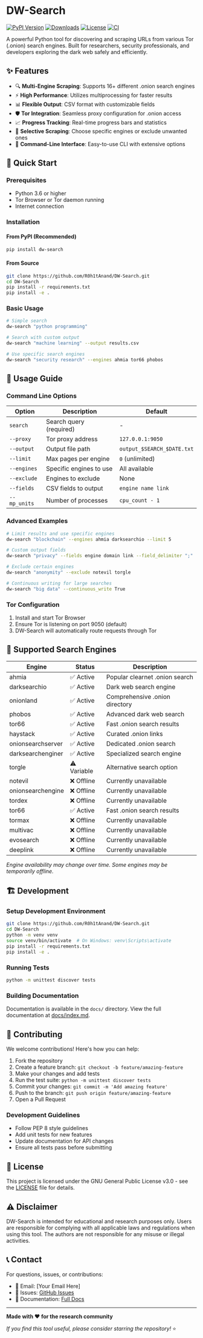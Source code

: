 # DW-Search

[![PyPI Version](https://img.shields.io/pypi/v/dw-search)](https://pypi.org/project/dw-search/)
[![Downloads](https://static.pepy.tech/badge/dw-search)](https://pepy.tech/project/dw-search)
[![License](https://img.shields.io/pypi/l/dw-search)](https://github.com/R0h1tAnand/DW-Search/blob/main/LICENSE)
[![CI](https://github.com/R0h1tAnand/DW-Search/actions/workflows/ci.yml/badge.svg)](https://github.com/R0h1tAnand/DW-Search/actions)

A powerful Python tool for discovering and scraping URLs from various Tor (.onion) search engines. Built for researchers, security professionals, and developers exploring the dark web safely and efficiently.

## ✨ Features

- 🔍 **Multi-Engine Scraping**: Supports 16+ different .onion search engines
- ⚡ **High Performance**: Utilizes multiprocessing for faster results
- 📊 **Flexible Output**: CSV format with customizable fields
- 🛡️ **Tor Integration**: Seamless proxy configuration for .onion access
- 📈 **Progress Tracking**: Real-time progress bars and statistics
- 🎯 **Selective Scraping**: Choose specific engines or exclude unwanted ones
- 🔧 **Command-Line Interface**: Easy-to-use CLI with extensive options

## 🚀 Quick Start

### Prerequisites

- Python 3.6 or higher
- Tor Browser or Tor daemon running
- Internet connection

### Installation

#### From PyPI (Recommended)

```bash
pip install dw-search
```

#### From Source

```bash
git clone https://github.com/R0h1tAnand/DW-Search.git
cd DW-Search
pip install -r requirements.txt
pip install -e .
```

### Basic Usage

```bash
# Simple search
dw-search "python programming"

# Search with custom output
dw-search "machine learning" --output results.csv

# Use specific search engines
dw-search "security research" --engines ahmia tor66 phobos
```

## 📖 Usage Guide

### Command Line Options

| Option | Description | Default |
|--------|-------------|---------|
| `search` | Search query (required) | - |
| `--proxy` | Tor proxy address | `127.0.0.1:9050` |
| `--output` | Output file path | `output_$SEARCH_$DATE.txt` |
| `--limit` | Max pages per engine | `0` (unlimited) |
| `--engines` | Specific engines to use | All available |
| `--exclude` | Engines to exclude | None |
| `--fields` | CSV fields to output | `engine name link` |
| `--mp_units` | Number of processes | `cpu_count - 1` |

### Advanced Examples

```bash
# Limit results and use specific engines
dw-search "blockchain" --engines ahmia darksearchio --limit 5

# Custom output fields
dw-search "privacy" --fields engine domain link --field_delimiter ";"

# Exclude certain engines
dw-search "anonymity" --exclude notevil torgle

# Continuous writing for large searches
dw-search "big data" --continuous_write True
```

### Tor Configuration

1. Install and start Tor Browser
2. Ensure Tor is listening on port 9050 (default)
3. DW-Search will automatically route requests through Tor

## 🔧 Supported Search Engines

| Engine | Status | Description |
|--------|--------|-------------|
| ahmia | ✅ Active | Popular clearnet .onion search |
| darksearchio | ✅ Active | Dark web search engine |
| onionland | ✅ Active | Comprehensive .onion directory |
| phobos | ✅ Active | Advanced dark web search |
| tor66 | ✅ Active | Fast .onion search results |
| haystack | ✅ Active | Curated .onion links |
| onionsearchserver | ✅ Active | Dedicated .onion search |
| darksearchenginer | ✅ Active | Specialized search engine |
| torgle | ⚠️ Variable | Alternative search option |
| notevil | ❌ Offline | Currently unavailable |
| onionsearchengine | ❌ Offline | Currently unavailable |
| tordex | ❌ Offline | Currently unavailable |
| tor66 | ✅ Active | Fast .onion search results |
| tormax | ❌ Offline | Currently unavailable |
| multivac | ❌ Offline | Currently unavailable |
| evosearch | ❌ Offline | Currently unavailable |
| deeplink | ❌ Offline | Currently unavailable |

*Engine availability may change over time. Some engines may be temporarily offline.*

## 🏗️ Development

### Setup Development Environment

```bash
git clone https://github.com/R0h1tAnand/DW-Search.git
cd DW-Search
python -m venv venv
source venv/bin/activate  # On Windows: venv\Scripts\activate
pip install -r requirements.txt
pip install -e .
```

### Running Tests

```bash
python -m unittest discover tests
```

### Building Documentation

Documentation is available in the `docs/` directory. View the full documentation at [docs/index.md](docs/index.md).

## 🤝 Contributing

We welcome contributions! Here's how you can help:

1. Fork the repository
2. Create a feature branch: `git checkout -b feature/amazing-feature`
3. Make your changes and add tests
4. Run the test suite: `python -m unittest discover tests`
5. Commit your changes: `git commit -m 'Add amazing feature'`
6. Push to the branch: `git push origin feature/amazing-feature`
7. Open a Pull Request

### Development Guidelines

- Follow PEP 8 style guidelines
- Add unit tests for new features
- Update documentation for API changes
- Ensure all tests pass before submitting

## 📄 License

This project is licensed under the GNU General Public License v3.0 - see the [LICENSE](LICENSE) file for details.

## ⚠️ Disclaimer

DW-Search is intended for educational and research purposes only. Users are responsible for complying with all applicable laws and regulations when using this tool. The authors are not responsible for any misuse or illegal activities.

## 📞 Contact

For questions, issues, or contributions:

- 📧 Email: [Your Email Here]
- 🐛 Issues: [GitHub Issues](https://github.com/R0h1tAnand/DW-Search/issues)
- 📖 Documentation: [Full Docs](docs/index.md)

---

**Made with ❤️ for the research community**

*If you find this tool useful, please consider starring the repository!* ⭐
